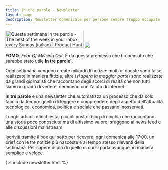 ```yaml
---
title: In tre parole - Newsletter
layout: page
description: Newsletter domenicale per persone sempre troppo occupate
---
```

<a href="https://www.producthunt.com/posts/questa-settimana-in-tre-parole?utm_source=badge-featured&utm_medium=badge&utm_souce=badge-questa-settimana-in-tre-parole" target="_blank">
  <img src="https://api.producthunt.com/widgets/embed-image/v1/featured.svg?post_id=181982&theme=light" alt="Questa settimana in tre parole - The best of the week in your inbox, every Sunday (italian) | Product Hunt Embed" style="width: 250px; height: 54px;" width="250px" height="54px" />
</a>

<img class="image" src="{{base}}/assets/images/newsletter_preamble_cover.png">

**FOMO**. *Fear Of Missing Out*. È da questa premessa che ho pensato che sarebbe stato
utile **In tre parole'**.

Ogni settimana vengono create miliardi di notizie: molti di queste sono false,
realizzate in maniera fittizia, altre (*si spera la maggior parte*) sono realizzate
da grandi giornalisti che raccontano degli scorci di realtà che non tutti siamo
in grado di vedere, nemmeno con l'aiuto di internet.

**In tre parole** è una newsletter che automatizza un processo che
da solo faccio da tempo: quello di leggere e comprendere degli aspetto dell'attualità
tecnologica, economica, politica e sociale che passano inosservati.

Lunghi articoli d'inchiesta, piccoli post di blog di nicchia che raccontano una
storia poco conosciuta ma di altissimo valore, sfuggono ai news feed e alle
discussioni mainstream.

Iscriviti tramite il box qui sotto per ricevere, ogni domenica alle 17:00, un brief
 con le tre notizie più nascoste e al tempo stesso rilevanti della settimana.
Per sapere di più di quello di cui si parla ovunque, in maniera semplice e veloce.

{% include newsletter.html %}
